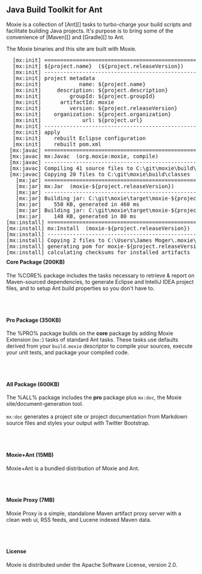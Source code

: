 ## Java Build Toolkit for Ant

Moxie is a collection of [Ant][] tasks to turbo-charge your build scripts and facilitate building Java projects.  It's purpose is to bring some of the convenience of [Maven][] and [Gradle][] to Ant.

The Moxie binaries and this site are built with Moxie.

<div class="row">
<div class="span7">
<pre>
  [mx:init] =========================================================
  [mx:init] ${project.name}  (${project.releaseVersion})
  [mx:init] ---------------------------------------------------------
  [mx:init] project metadata
  [mx:init]            name: ${project.name}
  [mx:init]     description: ${project.description}
  [mx:init]         groupId: ${project.groupId}
  [mx:init]      artifactId: moxie
  [mx:init]         version: ${project.releaseVersion}
  [mx:init]    organization: ${project.organization}
  [mx:init]             url: ${project.url}
  [mx:init] ---------------------------------------------------------
  [mx:init] apply
  [mx:init]    rebuilt Eclipse configuration
  [mx:init]    rebuilt pom.xml
 [mx:javac] =========================================================
 [mx:javac] mx:Javac  (org.moxie:moxie, compile)
 [mx:javac] ---------------------------------------------------------
 [mx:javac] Compiling 41 source files to C:\git\moxie\build\classes
 [mx:javac] Copying 20 files to C:\git\moxie\build\classes
   [mx:jar] =========================================================
   [mx:jar] mx:Jar  (moxie-${project.releaseVersion})
   [mx:jar] ---------------------------------------------------------
   [mx:jar] Building jar: C:\git\moxie\target\moxie-${project.releaseVersion}.jar
   [mx:jar]    550 KB, generated in 460 ms
   [mx:jar] Building jar: C:\git\moxie\target\moxie-${project.releaseVersion}-sources.jar
   [mx:jar]    148 KB, generated in 80 ms
[mx:install] =========================================================
[mx:install] mx:Install  (moxie-${project.releaseVersion})
[mx:install] ---------------------------------------------------------
[mx:install] Copying 2 files to C:\Users\James Moger\.moxie\local\${project.groupId}\moxie\${project.releaseVersion}
[mx:install] generating pom for moxie-${project.releaseVersion}
[mx:install] calculating checksums for installed artifacts
</pre>
</div>

<div class="span5" style="margin-top:-10px;">
<h4>Core Package (200KB)</h4>

The %CORE% package includes the tasks necessary to retrieve & report on Maven-sourced dependencies, to generate Eclipse and IntelliJ IDEA project files, and to setup Ant build properties so you don't have to.

<br/><br/>
<h4>Pro Package (350KB)</h4>

The %PRO% package builds on the <b>core</b> package by adding Moxie Extension (<code>mx:</code>) tasks of standard Ant tasks.  These tasks use defaults derived from your <code>build.moxie</code> descriptor to compile your sources, execute your unit tests, and package your compiled code.

<br/><br/>
<h4>All Package (600KB)</h4>

The %ALL% package includes the <b>pro</b> package plus <code>mx:doc</code>, the Moxie site/document-generation tool.
<br/><br/>
<code>mx:doc</code> generates a project site or project documentation from Markdown source files and styles your output with Twitter Bootstrap.

<br/><br/>
<h4>Moxie+Ant (15MB)</h4>

Moxie+Ant is a bundled distribution of Moxie and Ant.

<br/><br/>
<h4>Moxie Proxy (7MB)</h4>

Moxie Proxy is a simple, standalone Maven artifact proxy server with a clean web ui, RSS feeds, and Lucene indexed Maven data.

<br/><br/>
<h4>License</h4>

Moxie is distributed under the Apache Software License, version 2.0.

</div>
</div>
